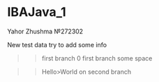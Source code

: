 # IBAJava_1
Yahor Zhushma
№272302


New test data
try to add some info

>> first branch 0
>> first branch
some space



>> Hello>World on second branch